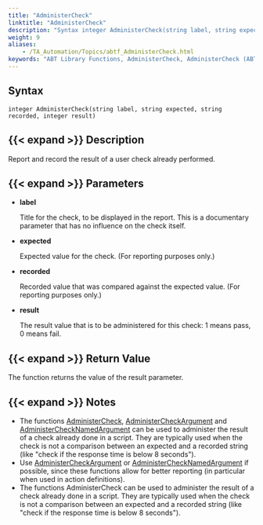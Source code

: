 ```yaml
--- 
title: "AdministerCheck"
linktitle: "AdministerCheck"
description: "Syntax integer AdministerCheck(string label, string expected, string recorded, integer result) Description Report and record the result of a user check already performed. Parameters label  Title for ..."
weight: 9
aliases: 
    - /TA_Automation/Topics/abtf_AdministerCheck.html
keywords: "ABT Library Functions, AdministerCheck, AdministerCheck (ABT library function)"
---
```


## Syntax

`integer AdministerCheck(string label, string expected, string recorded, integer result)`

## {{< expand >}} Description

Report and record the result of a user check already performed.

## {{< expand >}} Parameters

-   **label**

    Title for the check, to be displayed in the report. This is a documentary parameter that has no influence on the check itself.

-   **expected**

    Expected value for the check. \(For reporting purposes only.\)

-   **recorded**

    Recorded value that was compared against the expected value. \(For reporting purposes only.\)

-   **result**

    The result value that is to be administered for this check: 1 means pass, 0 means fail.


## {{< expand >}} Return Value

The function returns the value of the result parameter.

## {{< expand >}} Notes

-   The functions [AdministerCheck](/automation-guide/action-based-testing-language/testarchitect-automation-classes/engine-class-methods/administercheck), [AdministerCheckArgument](/automation-guide/action-based-testing-language/testarchitect-automation-classes/engine-class-methods/administercheckargument) and [AdministerCheckNamedArgument](/automation-guide/action-based-testing-language/testarchitect-automation-classes/engine-class-methods/administerchecknamedargument) can be used to administer the result of a check already done in a script. They are typically used when the check is not a comparison between an expected and a recorded string \(like "check if the response time is below 8 seconds"\).
-   Use [AdministerCheckArgument](/automation-guide/action-based-testing-language/testarchitect-automation-classes/engine-class-methods/administercheckargument) or [AdministerCheckNamedArgument](/automation-guide/action-based-testing-language/testarchitect-automation-classes/engine-class-methods/administerchecknamedargument) if possible, since these functions allow for better reporting \(in particular when used in action definitions\).
-   The functions AdministerCheck can be used to administer the result of a check already done in a script. They are typically used when the check is not a comparison between an expected and a recorded string \(like "check if the response time is below 8 seconds"\).

